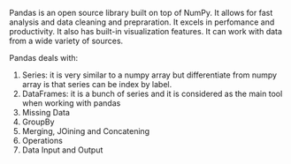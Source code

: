 Pandas is an open source library built on top of NumPy. It allows for fast analysis and  data cleaning and prepraration. 
It excels in perfomance and productivity. It also has built-in visualization features.
It can work with data from a wide variety of sources. 

Pandas deals with: 
1. Series: it is very similar to a numpy array but differentiate from numpy array is that series can be index by label.
2. DataFrames: it is a bunch of series and it is considered as the main tool when working with pandas
3. Missing Data
4. GroupBy
5. Merging, JOining and Concatening
6. Operations
7. Data Input and Output 
